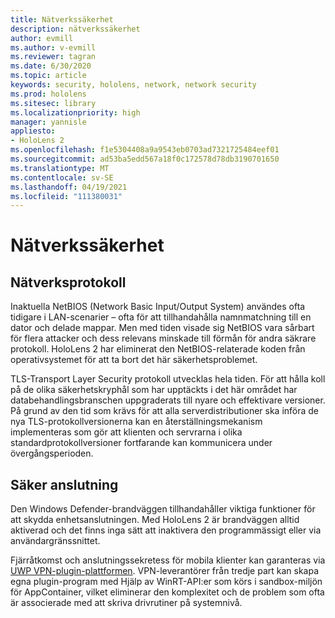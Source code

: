 ```yaml
---
title: Nätverkssäkerhet
description: nätverkssäkerhet
author: evmill
ms.author: v-evmill
ms.reviewer: tagran
ms.date: 6/30/2020
ms.topic: article
keywords: security, hololens, network, network security
ms.prod: hololens
ms.sitesec: library
ms.localizationpriority: high
manager: yannisle
appliesto:
- HoloLens 2
ms.openlocfilehash: f1e5304408a9a9543eb0703ad7321725484eef01
ms.sourcegitcommit: ad53ba5edd567a18f0c172578d78db3190701650
ms.translationtype: MT
ms.contentlocale: sv-SE
ms.lasthandoff: 04/19/2021
ms.locfileid: "111380031"
---
```

# <a name="network-security"></a>Nätverkssäkerhet

## <a name="network-protocols"></a>Nätverksprotokoll

Inaktuella NetBIOS (Network Basic Input/Output System) användes ofta tidigare i LAN-scenarier – ofta för att tillhandahålla namnmatchning till en dator och delade mappar. Men med tiden visade sig NetBIOS vara sårbart för flera attacker och dess relevans minskade till förmån för andra säkrare protokoll. HoloLens 2 har eliminerat den NetBIOS-relaterade koden från operativsystemet för att ta bort det här säkerhetsproblemet.

TLS-Transport Layer Security protokoll utvecklas hela tiden. För att hålla koll på de olika säkerhetskryphål som har upptäckts i det här området har databehandlingsbranschen uppgraderats till nyare och effektivare versioner. På grund av den tid som krävs för att alla serverdistributioner ska införa de nya TLS-protokollversionerna kan en återställningsmekanism implementeras som gör att klienten och servrarna i olika standardprotokollversioner fortfarande kan kommunicera under övergångsperioden.

## <a name="secure-connectivity"></a>Säker anslutning 

Den Windows Defender-brandväggen tillhandahåller viktiga funktioner för att skydda enhetsanslutningen. Med HoloLens 2 är brandväggen alltid aktiverad och det finns inga sätt att inaktivera den programmässigt eller via användargränssnittet.

Fjärråtkomst och anslutningssekretess för mobila klienter kan garanteras via [UWP VPN-plugin-plattformen](https://docs.microsoft.com/uwp/api/Windows.Networking.Vpn?view=winrt-19041). VPN-leverantörer från tredje part kan skapa egna plugin-program med Hjälp av WinRT-API:er som körs i sandbox-miljön för AppContainer, vilket eliminerar den komplexitet och de problem som ofta är associerade med att skriva drivrutiner på systemnivå.
